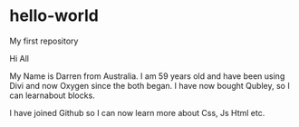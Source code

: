 # hello-world
My first repository

Hi All

My Name is Darren from Australia. I am 59 years old and have been using Divi and now Oxygen since the both began.
I have now bought Qubley, so I can learnabout blocks.

I have joined Github so I can now learn more about Css, Js Html etc.
